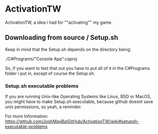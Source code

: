 # ActivationTW
ActivationTW, a idea i had for ""activating"" my game.


## Downloading from source / Setup.sh
Keep in mind that the Setup.sh depends on the directory being:

 ./C#Programs/"Console App".csproj
 
 So, if you want to test that out you have to put all of it in the C#Programs folder i put in, except of course the Setup.sh.
 
 ### Setup.sh executable problems
 If you are running Unix-like Operating Systems like Linux, BSD or MacOS, you might have to make Setup.sh executable, because github doesnt save unix permissions, so yeah, a reminder.
 
 For more Information: https://github.com/JoshMayBalGitHub/ActivationTW/wiki#setupsh-executable-problems
